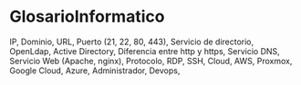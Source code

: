 # GlosarioInformatico

IP, 
Dominio, 
URL, 
Puerto (21, 22, 80, 443), 
Servicio de directorio, 
OpenLdap, 
Active Directory, 
Diferencia entre http y https, 
Servicio DNS, 
Servicio Web (Apache, nginx), 
Protocolo, 
RDP, 
SSH, 
Cloud, 
AWS, 
Proxmox, 
Google Cloud, 
Azure, 
Administrador, 
Devops,
